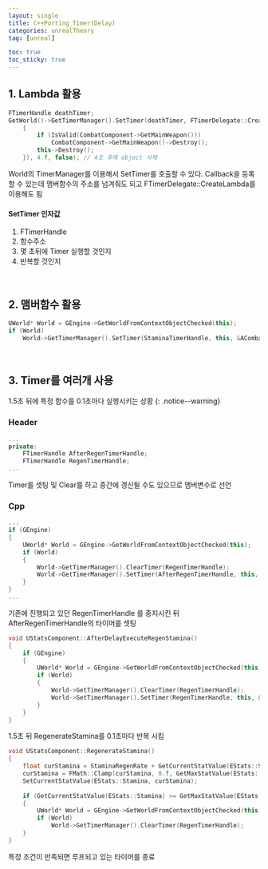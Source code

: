 ```yaml
---
layout: single
title: C++Porting_Timer(Delay)
categories: unrealTheory
tag: [unreal]

toc: true
toc_sticky: true
---
```


## 1. Lambda 활용
```cpp
FTimerHandle deathTimer;
GetWorld()->GetTimerManager().SetTimer(deathTimer, FTimerDelegate::CreateLambda([&]()
	{
		if (IsValid(CombatComponent->GetMainWeapon()))
			CombatComponent->GetMainWeapon()->Destroy();
		this->Destroy();
	}), 4.f, false); // 4초 후에 object 삭제
```
World의 TimerManager를 이용해서 SetTimer를 호출할 수 있다.
Callback을 등록할 수 있는데 맴버함수의 주소를 넘겨줘도 되고 FTimerDelegate::CreateLambda를 이용해도 됨

#### SetTimer 인자값
1. FTimerHandle
2. 함수주소
3. 몇 초뒤에 Timer 실행할 것인지
4. 반복할 것인지

   
   

## 2. 맴버함수 활용
```cpp
UWorld* World = GEngine->GetWorldFromContextObjectChecked(this);
if (World)
	World->GetTimerManager().SetTimer(StaminaTimerHandle, this, &ACombatCharacter::SprintStaminaCost, 0.1f, true);
```

   
   

## 3. Timer를 여러개 사용

1.5초 뒤에 특정 함수를 0.1초마다 실행시키는 상황
{: .notice--warning} 

### Header
```cpp
...
private:
	FTimerHandle AfterRegenTimerHandle;
	FTimerHandle RegenTimerHandle;
...
```
Timer를 셋팅 및 Clear를 하고 중간에 갱신될 수도 있으므로 맴버변수로 선언 
### Cpp
```cpp
...
if (GEngine)
{
	UWorld* World = GEngine->GetWorldFromContextObjectChecked(this);
	if (World)
	{
		World->GetTimerManager().ClearTimer(RegenTimerHandle);
		World->GetTimerManager().SetTimer(AfterRegenTimerHandle, this, &UStatsComponent::AfterDelayExecuteRegenStamina, 1.5f, false);
	}
}
...
```
기존에 진행되고 있던 RegenTimerHandle 를 중지시킨 뒤 AfterRegenTimerHandle의 타이머를 셋팅

```cpp
void UStatsComponent::AfterDelayExecuteRegenStamina()
{
	if (GEngine)
	{
		UWorld* World = GEngine->GetWorldFromContextObjectChecked(this);
		if (World)
		{
			World->GetTimerManager().ClearTimer(RegenTimerHandle);
			World->GetTimerManager().SetTimer(RegenTimerHandle, this, &UStatsComponent::RegenerateStamina, 0.1f, true);
		}
	}
}
```
1.5초 뒤 RegenerateStamina를 0.1초마다 반복 시킴

```cpp
void UStatsComponent::RegenerateStamina()
{
	float curStamina = StaminaRegenRate + GetCurrentStatValue(EStats::Stamina);
	curStamina = FMath::Clamp(curStamina, 0.f, GetMaxStatValue(EStats::Stamina));
	SetCurrentStatValue(EStats::Stamina, curStamina);
	
	if (GetCurrentStatValue(EStats::Stamina) >= GetMaxStatValue(EStats::Stamina))
	{
		UWorld* World = GEngine->GetWorldFromContextObjectChecked(this);
		if (World)
			World->GetTimerManager().ClearTimer(RegenTimerHandle);
	}
}
```
특정 조건이 만족되면 루프되고 있는 타이머를 종료

